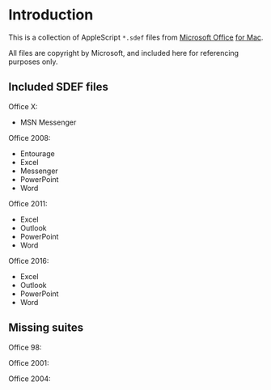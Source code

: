 Introduction
============

This is a collection of AppleScript `*.sdef` files from [Microsoft Office][office] [for Mac][macoffice].

All files are copyright by Microsoft, and included here for referencing purposes only.

[office]: http://microsoft.com/mac/office
[macoffice]: https://en.wikipedia.org/wiki/Microsoft_Office#Mac_versions

Included SDEF files
-------------------

Office X:

* MSN Messenger

Office 2008:

* Entourage
* Excel
* Messenger
* PowerPoint
* Word

Office 2011:

* Excel
* Outlook
* PowerPoint
* Word

Office 2016:

* Excel
* Outlook
* PowerPoint
* Word

Missing suites
--------------

Office 98:

Office 2001:

Office 2004:

